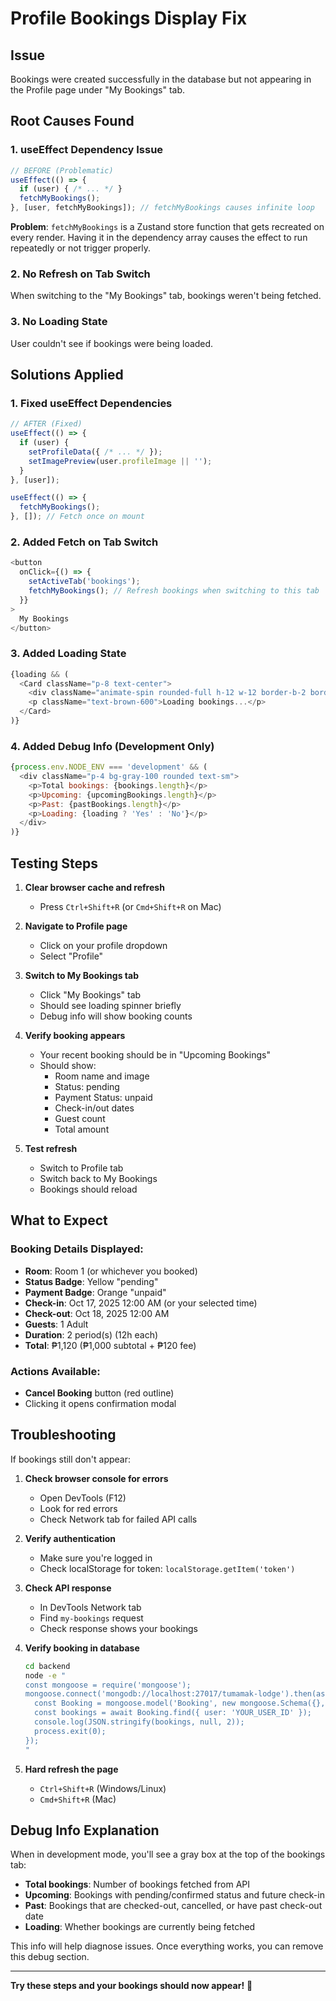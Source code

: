 # Profile Bookings Display Fix

## Issue
Bookings were created successfully in the database but not appearing in the Profile page under "My Bookings" tab.

## Root Causes Found

### 1. **useEffect Dependency Issue**
```javascript
// BEFORE (Problematic)
useEffect(() => {
  if (user) { /* ... */ }
  fetchMyBookings();
}, [user, fetchMyBookings]); // fetchMyBookings causes infinite loop
```

**Problem**: `fetchMyBookings` is a Zustand store function that gets recreated on every render. Having it in the dependency array causes the effect to run repeatedly or not trigger properly.

### 2. **No Refresh on Tab Switch**
When switching to the "My Bookings" tab, bookings weren't being fetched.

### 3. **No Loading State**
User couldn't see if bookings were being loaded.

## Solutions Applied

### 1. **Fixed useEffect Dependencies**
```javascript
// AFTER (Fixed)
useEffect(() => {
  if (user) {
    setProfileData({ /* ... */ });
    setImagePreview(user.profileImage || '');
  }
}, [user]);

useEffect(() => {
  fetchMyBookings();
}, []); // Fetch once on mount
```

### 2. **Added Fetch on Tab Switch**
```javascript
<button
  onClick={() => {
    setActiveTab('bookings');
    fetchMyBookings(); // Refresh bookings when switching to this tab
  }}
>
  My Bookings
</button>
```

### 3. **Added Loading State**
```javascript
{loading && (
  <Card className="p-8 text-center">
    <div className="animate-spin rounded-full h-12 w-12 border-b-2 border-brown-600 mx-auto mb-4"></div>
    <p className="text-brown-600">Loading bookings...</p>
  </Card>
)}
```

### 4. **Added Debug Info (Development Only)**
```javascript
{process.env.NODE_ENV === 'development' && (
  <div className="p-4 bg-gray-100 rounded text-sm">
    <p>Total bookings: {bookings.length}</p>
    <p>Upcoming: {upcomingBookings.length}</p>
    <p>Past: {pastBookings.length}</p>
    <p>Loading: {loading ? 'Yes' : 'No'}</p>
  </div>
)}
```

## Testing Steps

1. **Clear browser cache and refresh**
   - Press `Ctrl+Shift+R` (or `Cmd+Shift+R` on Mac)

2. **Navigate to Profile page**
   - Click on your profile dropdown
   - Select "Profile"

3. **Switch to My Bookings tab**
   - Click "My Bookings" tab
   - Should see loading spinner briefly
   - Debug info will show booking counts

4. **Verify booking appears**
   - Your recent booking should be in "Upcoming Bookings"
   - Should show:
     - Room name and image
     - Status: pending
     - Payment Status: unpaid
     - Check-in/out dates
     - Guest count
     - Total amount

5. **Test refresh**
   - Switch to Profile tab
   - Switch back to My Bookings
   - Bookings should reload

## What to Expect

### Booking Details Displayed:
- **Room**: Room 1 (or whichever you booked)
- **Status Badge**: Yellow "pending"
- **Payment Badge**: Orange "unpaid"
- **Check-in**: Oct 17, 2025 12:00 AM (or your selected time)
- **Check-out**: Oct 18, 2025 12:00 AM
- **Guests**: 1 Adult
- **Duration**: 2 period(s) (12h each)
- **Total**: ₱1,120 (₱1,000 subtotal + ₱120 fee)

### Actions Available:
- **Cancel Booking** button (red outline)
- Clicking it opens confirmation modal

## Troubleshooting

If bookings still don't appear:

1. **Check browser console for errors**
   - Open DevTools (F12)
   - Look for red errors
   - Check Network tab for failed API calls

2. **Verify authentication**
   - Make sure you're logged in
   - Check localStorage for token: `localStorage.getItem('token')`

3. **Check API response**
   - In DevTools Network tab
   - Find `my-bookings` request
   - Check response shows your bookings

4. **Verify booking in database**
   ```bash
   cd backend
   node -e "
   const mongoose = require('mongoose');
   mongoose.connect('mongodb://localhost:27017/tumamak-lodge').then(async () => {
     const Booking = mongoose.model('Booking', new mongoose.Schema({}, { strict: false }));
     const bookings = await Booking.find({ user: 'YOUR_USER_ID' });
     console.log(JSON.stringify(bookings, null, 2));
     process.exit(0);
   });
   "
   ```

5. **Hard refresh the page**
   - `Ctrl+Shift+R` (Windows/Linux)
   - `Cmd+Shift+R` (Mac)

## Debug Info Explanation

When in development mode, you'll see a gray box at the top of the bookings tab:
- **Total bookings**: Number of bookings fetched from API
- **Upcoming**: Bookings with pending/confirmed status and future check-in
- **Past**: Bookings that are checked-out, cancelled, or have past check-out date
- **Loading**: Whether bookings are currently being fetched

This info will help diagnose issues. Once everything works, you can remove this debug section.

---

**Try these steps and your bookings should now appear!** 🎉
